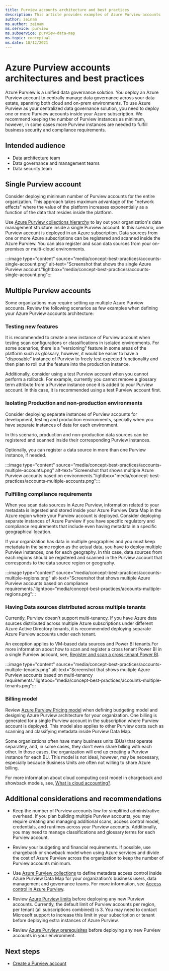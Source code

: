 ```yaml
---
title: Purview accounts architecture and best practices
description: This article provides examples of Azure Purview accounts  architectures and describes best practices.
author: zeinam
ms.author: zeinam
ms.service: purview
ms.subservice: purview-data-map
ms.topic: conceptual
ms.date: 10/12/2021
---
```


# Azure Purview accounts architectures and best practices  

Azure Purview is a unified data governance solution. You deploy an Azure Purview account to centrally manage data governance across your data estate, spanning both cloud and on-prem environments. To use Azure Purview as your centralized data governance solution, you need to deploy one or more Purview accounts inside your Azure subscription. We recommend keeping the number of Purview instances as minimum, however, in some cases more Purview instances are needed to fulfill business security and compliance requirements.

## Intended audience

- Data architecture team
- Data governance and management teams
- Data security team

## Single Purview account

Consider deploying minimum number of Purview accounts for the entire organization. This approach takes maximum advantage of the "network effects" where the value of the platform increases exponentially as a function of the data that resides inside the platform. 

Use [Azure Purview collections hierarchy](./concept-best-practices-collections.md) to lay out your organization's data management structure inside a single Purview account. In this scenario, one Purview account is deployed in an Azure subscription. Data sources from one or more Azure subscriptions can be registered and scanned inside the Azure Purview. You can also register and scan data sources from your on-premises or multi-cloud environments.

:::image type="content" source="media/concept-best-practices/accounts-single-account.png" alt-text="Screenshot that shows the single Azure Purview account."lightbox="media/concept-best-practices/accounts-single-account.png":::

## Multiple Purview accounts

Some organizations may require setting up multiple Azure Purview accounts. Review the following scenarios as few examples when defining your Azure Purview accounts architecture:  

### Testing new features 

It is recommended to create a new instance of Purview account when testing scan configurations or classifications in isolated environments. For some scenarios, there is a "versioning" feature in some areas of the platform such as glossary, however, it would be easier to have a "disposable" instance of Purview to freely test expected functionality and then plan to roll out the feature into the production instance.  

Additionally, consider using a test Purview account when you cannot perform a rollback. For example, currently you cannot remove a glossary term attribute from a Purview instance once it is added to your Purview account. In this case, it is recommended using a test Purview account first.
 
### Isolating Production and non-production environments 

Consider deploying separate instances of Purview accounts for development, testing and production environments, specially when you have separate instances of data for each environment.  

In this scenario, production and non-production data sources can be registered and scanned inside their corresponding Purview instances.

Optionally, you can register a data source in more than one Purview instance, if needed.

:::image type="content" source="media/concept-best-practices/accounts-multiple-accounts.png" alt-text="Screenshot that shows multiple Azure Purview accounts based on environments."lightbox="media/concept-best-practices/accounts-multiple-accounts.png":::

### Fulfilling compliance requirements  

When you scan data sources in Azure Purview, information related to your metadata is ingested and stored inside your Azure Purview Data Map in the Azure region where your Purview account is deployed. Consider deploying separate instances of Azure Purview if you have specific regulatory and compliance requirements that include even having metadata in a specific geographical location.  

If your organization has data in multiple geographies and you must keep metadata in the same region as the actual data, you have to deploy multiple Purview instances, one for each geography. In this case, data sources from each regions should be registered and scanned in the Purview account that corresponds to the data source region or geography.

:::image type="content" source="media/concept-best-practices/accounts-multiple-regions.png" alt-text="Screenshot that shows multiple Azure Purview accounts based on compliance requirements."lightbox="media/concept-best-practices/accounts-multiple-regions.png":::

### Having Data sources distributed across multiple tenants  

Currently, Purview doesn't support multi-tenancy. If you have Azure data sources distributed across multiple Azure subscriptions under different Azure Active Directory tenants, it is recommended deploying separate Azure Purview accounts under each tenant. 

An exception applies to VM-based data sources and Power BI tenants.For more information about how to scan and register a cross tenant Power BI in a single Purview account, see, [Register and scan a cross-tenant Power BI](/register-scan-power-bi-tenant#register-and-scan-a-cross-tenant-power-bi). 

:::image type="content" source="media/concept-best-practices/accounts-multiple-tenants.png" alt-text="Screenshot that shows multiple Azure Purview accounts based on multi-tenancy requirements."lightbox="media/concept-best-practices/accounts-multiple-tenants.png"::: 

### Billing model 

Review [Azure Purview Pricing model](https://azure.microsoft.com/pricing/details/azure-purview) when defining budgeting model and designing Azure Purview architecture for your organization. One billing is generated for a single Purview account in the subscription where Purview account is deployed. This model also applies to other Purview costs such as scanning and classifying metadata inside Purview Data Map.

Some organizations often have many business units (BUs) that operate separately, and, in some cases, they don't even share billing with each other. In those cases, the organization will end up creating a Purview instance for each BU. This model is not ideal, however, may be necessary, especially because Business Units are often not willing to share Azure billing. 

For more information about cloud computing cost model in chargeback and showback models, see, [What is cloud accounting?](/cloud-adoption-framework/strategy/cloud-accounting).  

## Additional considerations and recommendations 

- Keep the number of Purview accounts low for simplified administrative overhead. If you plan building multiple Purview accounts, you may require creating and managing additional scans, access control model, credentials, and runtimes across your Purview accounts. Additionally, you may need to manage classifications and glossary terms for each Purview account.

- Review your budgeting and financial requirements. If possible, use chargeback or showback model when using Azure services and divide the cost of Azure Purview across the organization to keep the number of Purview accounts minimum. 

- Use [Azure Purview collections](concept-best-practices-collections.md) to define metadata access control inside Azure Purview Data Map for your organization's business users, data management and governance teams. For more information, see [Access control in Azure Purview](./catalog-permissions.md).

- Review [Azure Purview limits](./how-to-manage-quotas.md#azure-purview-limits) before deploying any new Purview accounts. Currently, the default limit of Purview accounts per region, per tenant (all subscriptions combined) is 3. You may need to contact Microsoft support to increase this limit in your subscription or tenant before deploying extra instances of Azure Purview.  

- Review [Azure Purview prerequisites](./create-catalog-portal.md#prerequisites) before deploying any new Purview accounts in your environment.
  
## Next steps
-  [Create a Purview account](./create-catalog-portal.md)